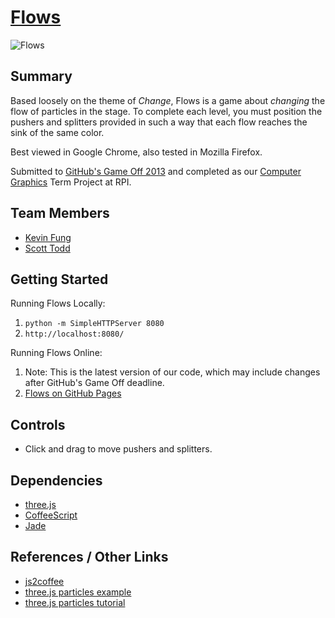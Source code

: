 # [Flows](http://github.com/ScottTodd/Flows)

![Flows](http://scotttodd.github.io/Flows/screenshots/level08.png)

## Summary
Based loosely on the theme of *Change*, Flows is a game about *changing* the flow of particles in the stage. To complete each level, you must position the pushers and splitters provided in such a way that each flow reaches the sink of the same color.

Best viewed in Google Chrome, also tested in Mozilla Firefox.

Submitted to [GitHub's Game Off 2013](https://github.com/github/game-off-2013) and completed as our [Computer Graphics](http://www.ecse.rpi.edu/~wrf/pmwiki/pmwiki.php/ComputerGraphicsFall2013/ComputerGraphicsFall2013) Term Project at RPI.

## Team Members
- [Kevin Fung](https://github.com/polytonic)
- [Scott Todd](https://github.com/ScottTodd)

## Getting Started
Running Flows Locally:
  1.  `python -m SimpleHTTPServer 8080`
  2.  `http://localhost:8080/`

Running Flows Online:
  1.  Note: This is the latest version of our code, which may include changes after GitHub's Game Off deadline.
  2.  [Flows on GitHub Pages](http://scotttodd.github.io/Flows/)

## Controls
- Click and drag to move pushers and splitters.

## Dependencies
- [three.js](https://github.com/mrdoob/three.js/)
- [CoffeeScript](https://github.com/jashkenas/coffee-script)
- [Jade](https://github.com/visionmedia/jade)

## References / Other Links
- [js2coffee](http://js2coffee.org/)
- [three.js particles example](http://threejs.org/examples/webgl_particles_random.html)
- [three.js particles tutorial](http://www.aerotwist.com/tutorials/creating-particles-with-three-js/)
